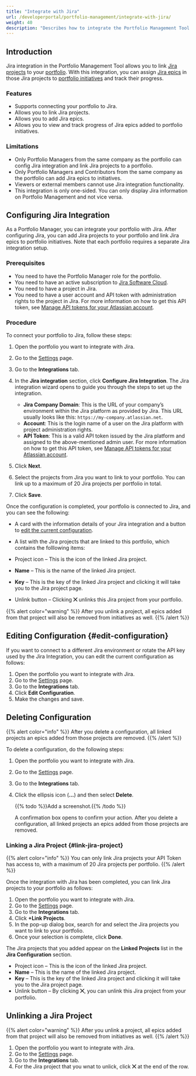 ```yaml
---
title: "Integrate with Jira"
url: /developerportal/portfolio-management/integrate-with-jira/
weight: 40
description: "Describes how to integrate the Portfolio Management Tool with Jira."
---
```


## Introduction

Jira integration in the Portfolio Management Tool allows you to link [Jira projects](https://www.atlassian.com/software/jira/guides/projects/overview#what-is-a-jira-project) to your [portfolio](/developerportal/portfolio-management/#portfolio-landscape). With this integration, you can assign [Jira epics](https://www.atlassian.com/agile/project-management/epics) in those Jira projects to [portfolio initiatives](/developerportal/portfolio-management/initiatives-overview/#create-new-initiative) and track their progress.

### Features

* Supports connecting your portfolio to Jira.
* Allows you to link Jira projects.
* Allows you to add Jira epics.
* Allows you to view and track progress of Jira epics added to portfolio initiatives.

### Limitations

* Only Portfolio Managers from the same company as the portfolio can config Jira integration and link Jira projects to a portfolio. 
* Only Portfolio Managers and Contributors from the same company as the portfolio can add Jira epics to initiatives.
* Viewers or external members cannot use Jira integration functionality.
* This integration is only one-sided. You can only display Jira information on Portfolio Management and not vice versa. 

## Configuring Jira Integration

As a Portfolio Manager, you can integrate your portfolio with Jira. After configuring Jira, you can add Jira projects to your portfolio and link Jira epics to portfolio initiatives. Note that each portfolio requires a separate Jira integration setup.

### Prerequisites

* You need to have the Portfolio Manager role for the portfolio.
* You need to have an active subscription to [Jira Software Cloud](https://support.atlassian.com/jira-cloud-administration/docs/explore-jira-cloud-plans/).
* You need to have a project in Jira.
* You need to have a user account and API token with administration rights to the project in Jira. For more information on how to get this API token, see [Manage API tokens for your Atlassian account](https://support.atlassian.com/atlassian-account/docs/manage-api-tokens-for-your-atlassian-account/).

### Procedure

To connect your portfolio to Jira, follow these steps:

1. Open the portfolio you want to integrate with Jira. 
2. Go to the [Settings](/developerportal/portfolio-management/portfolio-settings/) page.
3. Go to the **Integrations** tab.
4. In the **Jira integration** section, click **Configure Jira Integration**. The Jira integration wizard opens to guide you through the steps to set up the integration.

     * **Jira Company Domain**: This is the URL of your company’s environment within the Jira platform as provided by Jira. This URL usually looks like this: `https://my-company.atlassian.net`.
     * **Account**: This is the login name of a user on the Jira platform with project administration rights.
     * **API Token**: This is a valid API token issued by the Jira platform and assigned to the above-mentioned admin user. For more information on how to get this API token, see [Manage API tokens for your Atlassian account](https://support.atlassian.com/atlassian-account/docs/manage-api-tokens-for-your-atlassian-account/).

5. Click **Next**.
6. Select the projects from Jira you want to link to your portfolio. You can link up to a maximum of 20 Jira projects per portfolio in total.
7. Click **Save**.

Once the configuration is completed, your portfolio is connected to Jira, and you can see the following:

* A card with the information details of your Jira integration and a button to [edit the current configuration](#edit-configuration). 
* A list with the Jira projects that are linked to this portfolio, which contains the folllowing items:

* Project icon – This is the icon of the linked Jira project.
* **Name** – This is the name of the linked Jira project.
* **Key** – This is the key of the linked Jira project and clicking it will take you to the Jira project page.
* Unlink button – Clicking **⨉** unlinks this Jira project from your portfolio.

{{% alert color="warning" %}}
After you unlink a project, all epics added from that project will also be removed from initiatives as well.
{{% /alert %}}

## Editing Configuration {#edit-configuration}

If you want to connect to a different Jira environment or rotate the API key used by the Jira Integration, you can edit the current configuration as follows:

1. Open the portfolio you want to integrate with Jira. 
2. Go to the [Settings](/developerportal/portfolio-management/portfolio-settings/) page.
3. Go to the **Integrations** tab.
4. Click **Edit Configuration**.
5. Make the changes and save.

## Deleting Configuration

{{% alert color="info" %}}
After you delete a configuration, all linked projects an epics added from those projects are removed.
{{% /alert %}}

To delete a configuration, do the following steps:

1. Open the portfolio you want to integrate with Jira. 
2. Go to the [Settings](/developerportal/portfolio-management/portfolio-settings/) page.
3. Go to the **Integrations** tab.
4. Click the ellipsis icon (**...**) and then select **Delete**. 

   {{% todo %}}Add a screenshot.{{% /todo %}}

   A confirmation box opens to confirm your action.
   After you delete a configuration, all linked projects an epics added from those projects are removed.

### Linking a Jira Project {#link-jira-project}

{{% alert color="info" %}}
You can only link Jira projects your API Token has access to, with a maximum of 20 Jira projects per portfolio.
{{% /alert %}}

Once the integration with Jira has been completed, you can link Jira projects to your portfolio as follows:

1. Open the portfolio you want to integrate with Jira. 
2. Go to the [Settings](/developerportal/portfolio-management/portfolio-settings/) page.
3. Go to the **Integrations** tab.
4. Click **+Link Projects**.
5. In the pop-up dialog box, search for and select the Jira projects you want to link to your portfolio.
6. Once your selection is complete, click **Done**. 

The Jira projects that you added appear on the **Linked Projects** list in the **Jira Configuration** section.

* Project icon – This is the icon of the linked Jira project.
* **Name** – This is the name of the linked Jira project.
* **Key** – This is the key of the linked Jira project and clicking it will take you to the Jira project page.
* Unlink button – By clicking **⨉**, you can unlink this Jira project from your portfolio.

## Unlinking a Jira Project

{{% alert color="warning" %}}
After you unlink a project, all epics added from that project will also be removed from initiatives as well.
{{% /alert %}}

1. Open the portfolio you want to integrate with Jira. 
2. Go to the [Settings](/developerportal/portfolio-management/portfolio-settings/) page.
3. Go to the **Integrations** tab.
4. For the Jira project that you wnat to unlick, click **⨉** at the end of the row.
